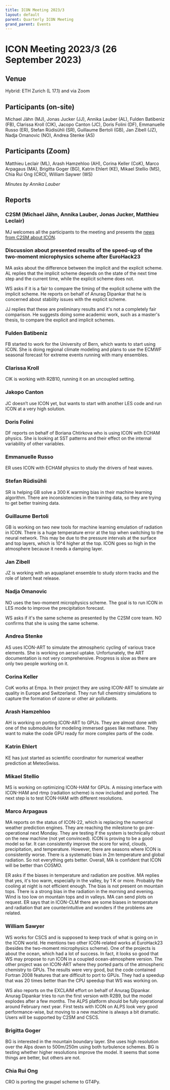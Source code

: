 ```yaml
---
title: ICON Meeting 2023/3
layout: default
parent: Quarterly ICON Meeting
grand_parent: Events
---
```


# ICON Meeting 2023/3 (26 September 2023)

## Venue
Hybrid: ETH Zurich (L 17.1) and via Zoom

## Participants (on-site)
Michael Jähn (MJ), Jonas Jucker (JJ),  Annika Lauber (AL), Fulden Batibeniz (FB), Clarissa Kroll (ClK), Jacopo Canton (JC), Doris Folini (DF), Emmanuelle Russo (ER), Stefan Rüdisühli (SR), Guillaume Bertoli (GB), Jan Zibell (JZ), Nadja Omanovic (NO), Andrea Stenke (AS)


## Participants (Zoom)
Matthieu Leclair (ML), Arash Hamzehloo (AH), Corina Keller (CoK), Marco Arpagaus (MA), Brigitta Goger (BG), Katrin Ehlert (KE), Mikael Stellio (MS), Chia Rui Ong (CRO), William Saywer (WS)

_Minutes by Annika Lauber_

## Reports

### C2SM (Michael Jähn, Annika Lauber, Jonas Jucker, Matthieu Leclair)

MJ welcomes all the participants to the meeting and presents the [news from C2SM about ICON](https://polybox.ethz.ch/index.php/s/WF4JiBulij5UqXF/download?path=%2F2023-09-26&files=ICON_Meeting_2023_09_26.pdf).

### Discussion about presented results of the speed-up of the two-moment microphysics scheme after EuroHack23

MA asks about the difference between the implicit and the explicit scheme.
AL replies that the implicit scheme depends on the state of the next time step and the current time, while the explicit scheme does not. 

WS asks if it is a fair to compare the timing of the explicit scheme with the implicit scheme. He reports on behalf of Anurag Dipankar that he is concerned about stability issues with the explicit scheme.

JJ replies that these are preliminary results and it's not a completely fair comparison. He suggests doing some academic work, such as a master's thesis, to compare the explicit and implicit schemes.

### Fulden Batibeniz
FB started to work for the University of Bern, which wants to start using ICON. She is doing regional climate modeling and plans to use the ECMWF seasonal forecast for extreme events running with many ensembles.

### Clarissa Kroll
ClK is working with R2B10, running it on an uncoupled setting.

### Jakopo Canton
JC doesn’t use ICON yet, but wants to start with another LES code and run ICON at a very high solution.

### Doris Folini
DF reports on behalf of Boriana Chtirkova who is using ICON with ECHAM physics. She is looking at SST patterns and their effect on the internal variability of other variables.

### Emmanuelle Russo
ER uses ICON with ECHAM physics to study the drivers of heat waves.

### Stefan Rüdisühli
SR is helping GB solve a 300 K warming bias in their machine learning algorithm. There are inconsistencies in the training data, so they are trying to get better training data.

### Guillaume Bertoli
GB is working on two new tools for machine learning emulation of radiation in ICON. There is a huge temperature error at the top when switching to the neural network. This may be due to the pressure intervals at the surface and top layers, which is 10^4 higher at the top. ICON goes so high in the atmosphere because it needs a damping layer.

### Jan Zibell
JZ is working with an aquaplanet ensemble to study storm tracks and the role of latent heat release.

### Nadja Omanovic
NO uses the two-moment microphysics scheme. The goal is to run ICON in LES mode to improve the precipitation forecast.

WS asks if it's the same scheme as presented by the C2SM core team.
NO confirms that she is using the same scheme.

### Andrea Stenke
AS uses ICON-ART to simulate the atmospheric cycling of various trace elements. She is working on aersol uptake. Unfortunately, the ART documentation is not very comprehensive. Progress is slow as there are only two people working on it.

### Corina Keller
CoK works at Empa. In their project they are using ICON-ART to simulate air quality in Europe and Switzerland. They run full chemistry simulations to capture the formation of ozone or other air pollutants.

### Arash Hamzehloo
AH is working on porting ICON-ART to GPUs. They are almost done with one of the submodules for modeling immersed gases like methane. They want to make the code GPU ready for more complex parts of the code.

### Katrin Ehlert
KE has just started as scientific coordinator for numerical weather prediction at MeteoSwiss.

### Mikael Stellio
MS is working on optimizing ICON-HAM for GPUs. A missing interface with ICON-HAM and rtmp (radiation scheme) is now included and ported. The next step is to test ICON-HAM with different resolutions.

### Marco Arpagaus
MA reports on the status of ICON-22, which is replacing the numerical weather prediction engines. They are reaching the milestone to go pre-operational next Monday. They are testing if the system is technically robust on the new machine (not yet convinced). ICON is proving to be a good model so far. It can consistently improve the score for wind, clouds, precipitation, and temperature. However, there are seasons where ICON is consistently worse. There is a systematic bias in 2m temperature and global radiation. So not everything gets better. Overall, MA is confident that ICON will be better than COSMO.

ER asks if the biases in temperature and radiation are positive.
MA replies that yes, it's too warm, especially in the valley, by 1 K or more. Probably the cooling at night is not efficient enough. The bias is not present on mountain tops. There is a strong bias in the radiation in the morning and evening. Wind is too low on mountain tops and in valleys. MA can send plots on request.
ER says that in ICON-CLM there are some biases in temperature and radiation that are counterintuitive and wonders if the problems are related.

### William Sawyer
WS works for CSCS and is supposed to keep track of what is going on in the ICON world. He mentions two other ICON-related works at EuroHack23 (besides the two-moment microphysics scheme). One of the projects is about the ocean, which had a lot of success. In fact, it looks so good that WS may propose to run ICON in a coupled ocean-atmosphere version. The other project was on ICON-ART where they ported parts of the atmospheric chemistry to GPUs. The results were very good, but the code contained Fortran 2008 features that are difficult to port to GPUs. They had a speedup that was 20 times better than the CPU speedup that WS was working on.

WS also reports on the EXCLAIM effort on behalf of Anurag Dipankar. Anurag Dipankar tries to run the first version with R2B9, but the model explodes after a few months.
The ALPS platform should be fully operational around February next year. First tests with ICON on ALPS look very good performance-wise, but moving to a new machine is always a bit dramatic. Users will be supported by C2SM and CSCS.

### Brigitta Goger
BG is interested in the mountain boundary layer. She uses high resolution over the Alps down to 500m/250m using both turbulence schemes. BG is testing whether higher resolutions improve the model. It seems that some things are better, but others are not.

### Chia Rui Ong
CRO is porting the graupel scheme to GT4Py.
